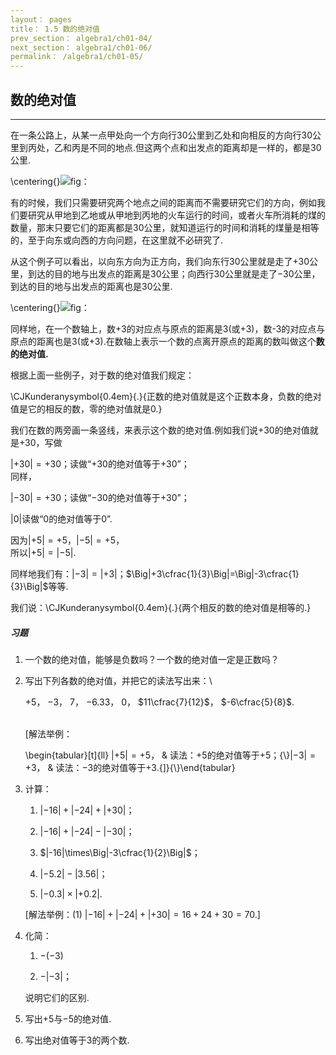 ```yaml
---
layout： pages
title： 1.5 数的绝对值
prev_section： algebra1/ch01-04/
next_section： algebra1/ch01-06/
permalink： /algebra1/ch01-05/
---
```


数的绝对值
----------

----

在一条公路上，从某一点甲处向一个方向行$30$公里到乙处和向相反的方向行$30$公里到丙处，乙和丙是不同的地点.但这两个点和出发点的距离却是一样的，都是$30$公里.

\centering{}![](images/-021.png "fig：")

有的时候，我们只需要研究两个地点之间的距离而不需要研究它们的方向，例如我们要研究从甲地到乙地或从甲地到丙地的火车运行的时间，或者火车所消耗的煤的数量，那末只要它们的距离都是$30$公里，就知道运行的时间和消耗的煤量是相等的，至于向东或向西的方向问题，在这里就不必研究了.

从这个例子可以看出，以向东方向为正方向，我们向东行$30$公里就是走了$+30$公里，到达的目的地与出发点的距离是$30$公里；向西行$30$公里就是走了$-30$公里，到达的目的地与出发点的距离也是$30$公里.

\centering{}![](images/-022.png "fig：")

同样地，在一个数轴上，数$+3$的对应点与原点的距离是$3$(或$+3$)，数$\text{-}3$的对应点与原点的距离也是$3$(或$+3$).在数轴上表示一个数的点离开原点的距离的数叫做这个**数的绝对值.**

根据上面一些例子，对于数的绝对值我们规定：

<span>\CJKunderanysymbol{0.4em}{.}{正数的绝对值就是这个正数本身，负数的绝对值是它的相反的数，零的绝对值就是$0$.}</span>

我们在数的两旁画一条竖线，来表示这个数的绝对值.例如我们说$+30$的绝对值就是$+30$，写做

$|+30|=+30$；读做“$+30$的绝对值等于$+30$”；\
同样，

$|-30|=+30$；读做“$-30$的绝对值等于$+30$”；

$|0|$读做“0的绝对值等于0”.

因为$|+5|=+5$，$|-5|=+5$，\
所以$|+5|=|-5|$.

同样地我们有：$|-3|=|+3|$；$\Big|+3\cfrac{1}{3}\Big|=\Big|-3\cfrac{1}{3}\Big|$等等.

我们说：<span>\CJKunderanysymbol{0.4em}{.}{两个相反的数的绝对值是相等的.}</span>



<div class="note">
<h5>习题</h5>
</div>

1.  一个数的绝对值，能够是负数吗？一个数的绝对值一定是正数吗？

2.  写出下列各数的绝对值，并把它的读法写出来：\

    $+5$， $-3$， $7$， $-6.33$， $0$， $11\cfrac{7}{12}$， $-6\cfrac{5}{8}$.

    \
    <span>[</span>解法举例：

    \begin{tabular}[t]{ll}
    $|+5|=+5$， & 读法：$+5$的绝对值等于$+5$；{\\}$|-3|=+3$， & 读法：$-3$的绝对值等于$+3$.{]}{\\}\end{tabular}
3.  计算：

    1.  $|-16|+|-24|+|+30|$；

    2.  $|-16|+|-24|-|-30|$；

    3.  $|-16|\times\Big|-3\cfrac{1}{2}\Big|$；

    4.  $|-5.2|-|3.56|$；

    5.  $|-0.3|\times|+0.2|$.

    <span>[</span>解法举例：(1) $|-16|+|-24|+|+30|=16+24+30=70$.<span>]</span>

4.  化简：

    1.  $-(-3)$

    2.  $-|-3|$；

    说明它们的区别.

5.  写出$+5$与$-5$的绝对值.

6.  写出绝对值等于$3$的两个数.



